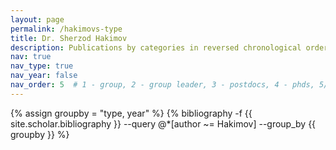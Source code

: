 ```yaml
---
layout: page
permalink: /hakimovs-type
title: Dr. Sherzod Hakimov
description: Publications by categories in reversed chronological order. Generated by jekyll-scholar.
nav: true
nav_type: true
nav_year: false
nav_order: 5  # 1 - group, 2 - group leader, 3 - postdocs, 4 - phds, 5/6 - former member (postdoc, phd)
---
```


<!-- _pages/hakimovs-type.md -->
<div class="publications">

{% assign groupby = "type, year" %}
{% bibliography -f {{ site.scholar.bibliography }} --query @*[author ~= Hakimov] --group_by {{ groupby }} %}

</div>
